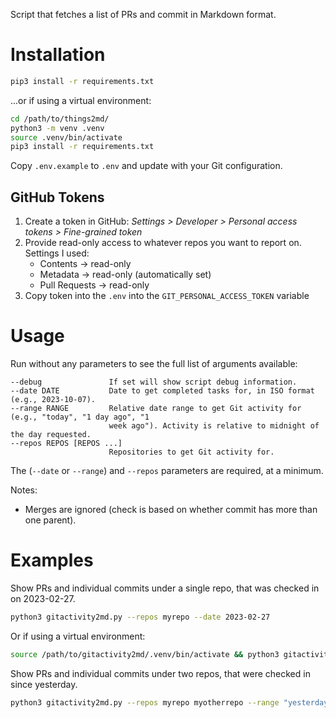 Script that fetches a list of PRs and commit in Markdown format.

# Installation

```zsh
pip3 install -r requirements.txt
```
...or if using a virtual environment:
```zsh
cd /path/to/things2md/
python3 -m venv .venv
source .venv/bin/activate
pip3 install -r requirements.txt
```

Copy `.env.example` to `.env` and update with your Git configuration.

## GitHub Tokens

1. Create a token in GitHub: _Settings > Developer > Personal access tokens > Fine-grained token_
1. Provide read-only access to whatever repos you want to report on. Settings I used:
    - Contents -> read-only
    - Metadata -> read-only (automatically set)
    - Pull Requests -> read-only
1. Copy token into the `.env` into the `GIT_PERSONAL_ACCESS_TOKEN` variable

# Usage

Run without any parameters to see the full list of arguments available:

```
--debug               If set will show script debug information.
--date DATE           Date to get completed tasks for, in ISO format (e.g., 2023-10-07).
--range RANGE         Relative date range to get Git activity for (e.g., "today", "1 day ago", "1
                      week ago"). Activity is relative to midnight of the day requested.
--repos REPOS [REPOS ...]
                      Repositories to get Git activity for.
```

The (`--date` or `--range`) and `--repos` parameters are required, at a minimum.

Notes:

- Merges are ignored (check is based on whether commit has more than one parent).

# Examples

Show PRs and individual commits under a single repo, that was checked in on 2023-02-27.
```zsh
python3 gitactivity2md.py --repos myrepo --date 2023-02-27
```
Or if using a virtual environment:
```zsh
source /path/to/gitactivity2md/.venv/bin/activate && python3 gitactivity2md.py --repos myrepo --date 2023-02-27
```

Show PRs and individual commits under two repos, that were checked in since yesterday.
```zsh
python3 gitactivity2md.py --repos myrepo myotherrepo --range "yesterday"
```